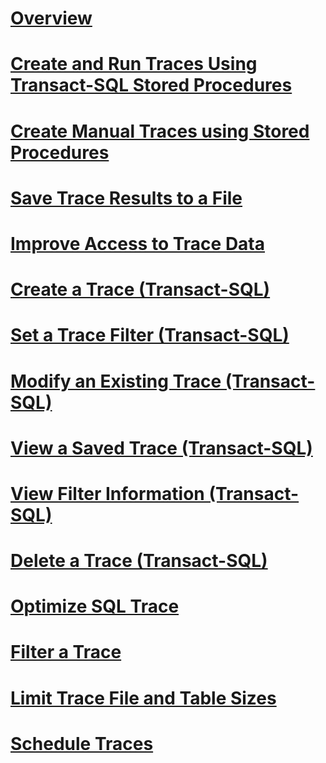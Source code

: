 # [Overview](sql-trace.md)  
# [Create and Run Traces Using Transact-SQL Stored Procedures](create-and-run-traces-using-transact-sql-stored-procedures.md)  
# [Create Manual Traces using Stored Procedures](create-manual-traces-using-stored-procedures.md)  
# [Save Trace Results to a File](save-trace-results-to-a-file.md)  
# [Improve Access to Trace Data](improve-access-to-trace-data.md)  
# [Create a Trace (Transact-SQL)](create-a-trace-transact-sql.md)  
# [Set a Trace Filter (Transact-SQL)](set-a-trace-filter-transact-sql.md)  
# [Modify an Existing Trace (Transact-SQL)](modify-an-existing-trace-transact-sql.md)  
# [View a Saved Trace (Transact-SQL)](view-a-saved-trace-transact-sql.md)  
# [View Filter Information (Transact-SQL)](view-filter-information-transact-sql.md)  
# [Delete a Trace (Transact-SQL)](delete-a-trace-transact-sql.md)  
# [Optimize SQL Trace](optimize-sql-trace.md)  
# [Filter a Trace](filter-a-trace.md)  
# [Limit Trace File and Table Sizes](limit-trace-file-and-table-sizes.md)  
# [Schedule Traces](schedule-traces.md)  
